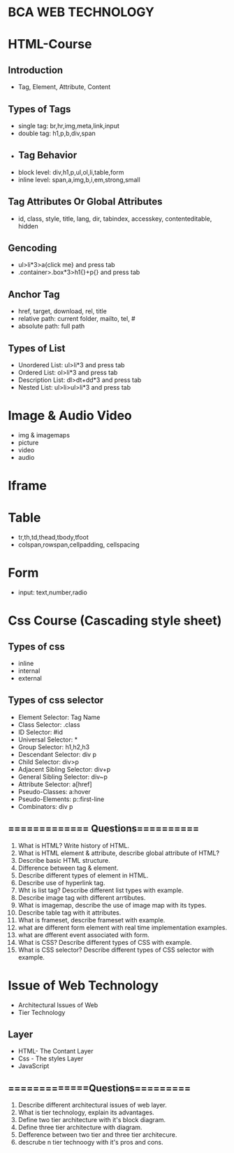 # BCA WEB TECHNOLOGY

# HTML-Course
## Introduction
* Tag, Element, Attribute, Content
## Types of Tags
* single tag: br,hr,img,meta,link,input
* double tag: h1,p,b,div,span
* ## Tag Behavior
* block level: div,h1,p,ul,ol,li,table,form
* inline level: span,a,img,b,i,em,strong,small
## Tag Attributes Or Global Attributes
* id, class, style, title, lang, dir, tabindex, accesskey, contenteditable, hidden

## Gencoding
* ul>li*3>a{click me} and press tab
* .container>.box*3>h1{}+p{} and press tab

## Anchor Tag
* href, target, download, rel, title
* relative path: current folder, mailto, tel, #
* absolute path: full path

## Types of List
* Unordered List: ul>li*3 and press tab
* Ordered List: ol>li*3 and press tab
* Description List: dl>dt+dd*3 and press tab
* Nested List: ul>li>ul>li*3 and press tab

# Image & Audio Video
* img & imagemaps
* picture 
* video
* audio

# Iframe

# Table
* tr,th,td,thead,tbody,tfoot
* colspan,rowspan,cellpadding, cellspacing

# Form
* input: text,number,radio

# Css Course (Cascading style sheet)
## Types of css
* inline
* internal
* external

## Types of css selector
* Element Selector: Tag Name
* Class Selector: .class
* ID Selector: #id
* Universal Selector: *
* Group Selector: h1,h2,h3
* Descendant Selector: div p
* Child Selector: div>p
* Adjacent Sibling Selector: div+p
* General Sibling Selector: div~p
* Attribute Selector: a[href]
* Pseudo-Classes: a:hover
* Pseudo-Elements: p::first-line
* Combinators: div p

## ============= Questions==========
1. What is HTML? Write history of HTML.
2. What is HTML element & attribute, describe global attribute of HTML?
3. Describe basic HTML structure.
4. Difference between tag & element.
5. Describe different types of element in HTML.
6. Describe use of hyperlink tag.
7. Wht is list tag? Describe different list types with example.
8. Describe image tag with different arrtibutes.
9. What is imagemap, describe the use of image map with its types.
10. Describe table tag with it attributes.
11. What is frameset, describe frameset with example.
12. what are different form element with real time implementation examples.
13. what are dfferent event associated with form.
14. What is CSS? Describe different types of CSS with example.
15. What is CSS selector? Describe different types of CSS selector with example.


# Issue of Web Technology
* Architectural Issues of Web
* Tier Technology

## Layer
* HTML- The Contant Layer
* Css - The styles Layer
* JavaScript


## =============Questions=========
1. Describe different architectural issues of web layer.
2. What is tier technology, explain its advantages.
3. Define two tier architecture with it's block diagram.
4. Define three tier architecture with diagram.
5. Defference between two tier and three tier architecure.
6. descrube n tier technoogy with it's pros and cons.